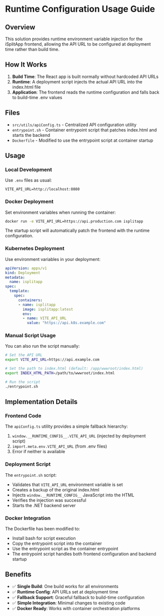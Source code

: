 # Runtime Configuration Usage Guide

## Overview

This solution provides runtime environment variable injection for the iSplitApp frontend, allowing the API URL to be configured at deployment time rather than build time.

## How It Works

1. **Build Time**: The React app is built normally without hardcoded API URLs
2. **Runtime**: A deployment script injects the actual API URL into the index.html file
3. **Application**: The frontend reads the runtime configuration and falls back to build-time .env values

## Files

- `src/utils/apiConfig.ts` - Centralized API configuration utility
- `entrypoint.sh` - Container entrypoint script that patches index.html and starts the backend
- `Dockerfile` - Modified to use the entrypoint script at container startup

## Usage

### Local Development

Use `.env` files as usual:

```env
VITE_API_URL=http://localhost:8080
```

### Docker Deployment

Set environment variables when running the container:

```bash
docker run -e VITE_API_URL=https://api.production.com isplitapp
```

The startup script will automatically patch the frontend with the runtime configuration.

### Kubernetes Deployment

Use environment variables in your deployment:

```yaml
apiVersion: apps/v1
kind: Deployment
metadata:
  name: isplitapp
spec:
  template:
    spec:
      containers:
      - name: isplitapp
        image: isplitapp:latest
        env:
        - name: VITE_API_URL
          value: "https://api.k8s.example.com"
```

### Manual Script Usage

You can also run the script manually:

```bash
# Set the API URL
export VITE_API_URL=https://api.example.com

# Set the path to index.html (default: /app/wwwroot/index.html)
export INDEX_HTML_PATH=/path/to/wwwroot/index.html

# Run the script
./entrypoint.sh
```

## Implementation Details

### Frontend Code

The `apiConfig.ts` utility provides a simple fallback hierarchy:

1. `window.__RUNTIME_CONFIG__.VITE_API_URL` (injected by deployment script)
2. `import.meta.env.VITE_API_URL` (from .env files)
3. Error if neither is available

### Deployment Script

The `entrypoint.sh` script:

- Validates that `VITE_API_URL` environment variable is set
- Creates a backup of the original index.html
- Injects `window.__RUNTIME_CONFIG__` JavaScript into the HTML
- Verifies the injection was successful
- Starts the .NET backend server

### Docker Integration

The Dockerfile has been modified to:

- Install bash for script execution
- Copy the entrypoint script into the container
- Use the entrypoint script as the container entrypoint
- The entrypoint script handles both frontend configuration and backend startup

## Benefits

- ✅ **Single Build**: One build works for all environments
- ✅ **Runtime Config**: API URLs set at deployment time
- ✅ **Fallback Support**: Graceful fallback to build-time configuration
- ✅ **Simple Integration**: Minimal changes to existing code
- ✅ **Docker Ready**: Works with container orchestration platforms
